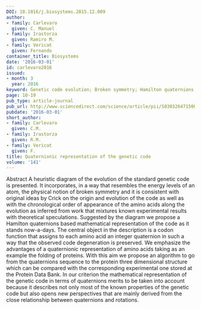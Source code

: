 ```yaml
---
DOI: 10.1016/j.biosystems.2015.12.009
author:
- family: Carlevaro
  given: C. Manuel
- family: Irastorza
  given: Ramiro M.
- family: Vericat
  given: Fernando
container_title: Biosystems
date: '2016-03-01'
id: carlevaro2016
issued:
- month: 3
  year: 2016
keyword: Genetic code evolution; Broken symmetry; Hamilton quaternions; Protein folding
page: 10-19
pub_type: article-journal
pub_url: http://www.sciencedirect.com/science/article/pii/S0303264715002087
pubdate: '2016-03-01'
short_author:
- family: Carlevaro
  given: C.M.
- family: Irastorza
  given: R.M.
- family: Vericat
  given: F.
title: Quaternionic representation of the genetic code
volume: '141'
---
```

Abstract A heuristic diagram of the evolution of the standard genetic code is presented. It incorporates, in a way that resembles the energy levels of an atom, the physical notion of broken symmetry and it is consistent with original ideas by Crick on the origin and evolution of the code as well as with the chronological order of appearance of the amino acids along the evolution as inferred from work that mixtures known experimental results with theoretical speculations. Suggested by the diagram we propose a Hamilton quaternions based mathematical representation of the code as it stands now-a-days. The central object in the description is a codon function that assigns to each amino acid an integer quaternion in such a way that the observed code degeneration is preserved. We emphasize the advantages of a quaternionic representation of amino acids taking as an example the folding of proteins. With this aim we propose an algorithm to go from the quaternions sequence to the protein three dimensional structure which can be compared with the corresponding experimental one stored at the Protein Data Bank. In our criterion the mathematical representation of the genetic code in terms of quaternions merits to be taken into account because it describes not only most of the known properties of the genetic code but also opens new perspectives that are mainly derived from the close relationship between quaternions and rotations.
